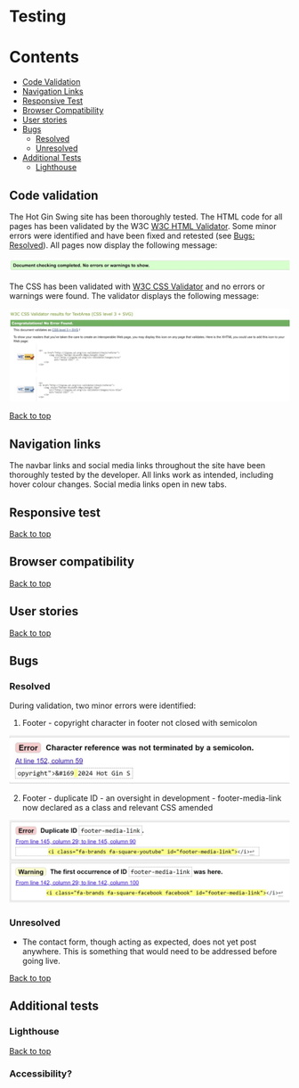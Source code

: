 # Testing

# Contents

- [Code Validation](#code-validation)
- [Navigation Links](#navigation-links)
- [Responsive Test](#responsive-test)
- [Browser Compatibility](#browser-compatibility)
- [User stories](#user-stories)
- [Bugs](#bugs)
    - [Resolved](#resolved)
    - [Unresolved](#unresolved)
- [Additional Tests](#additional-tests)
    - [Lighthouse](#lighthouse)

## Code validation

The Hot Gin Swing site has been thoroughly tested. The HTML code for all pages has been validated by the W3C [W3C HTML Validator](https://validator.w3.org/). Some minor errors were identified and have been fixed and retested (see [Bugs: Resolved](#resolved)). All pages now display the following message:

![html ok](/assets/readme-images/html-ok.jpg)

The CSS has been validated with [W3C CSS Validator](https://jigsaw.w3.org/css-validator/validator) and no errors or warnings were found. The validator displays the following message:

![css ok](/assets/readme-images/css-ok.jpg)

[Back to top](#contents)

## Navigation links

The navbar links and social media links throughout the site have been thoroughly tested by the developer. All links work as intended, including hover colour changes. Social media links open in new tabs.

## Responsive test



[Back to top](#contents)

## Browser compatibility

[Back to top](#contents)

## User stories

[Back to top](#contents)

## Bugs

### Resolved

During validation, two minor errors were identified:

1. Footer - copyright character in footer not closed with semicolon

![Bug 1](/assets/readme-images/bug1.jpg)

2. Footer - duplicate ID - an oversight in development - footer-media-link now declared as a class and relevant CSS amended

![Bug 2](/assets/readme-images/bug2.jpg)


### Unresolved

- The contact form, though acting as expected, does not yet post anywhere. This is something that would need to be addressed before going live.

[Back to top](#contents)

## Additional tests

### Lighthouse

[Back to top](#contents)

### Accessibility?
